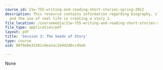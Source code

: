 ```yaml
---
course_id: 21w-755-writing-and-reading-short-stories-spring-2012
description: This resource contains information regarding biography, slice of life,
  and the use of real life in creating a story 2.
file_location: /coursemedia/21w-755-writing-and-reading-short-stories-spring-2012/80f9e0e33381c0ea1ac2e9d2d0cc45e6_MIT21W_755S12_ses3_seeds.pdf
file_type: application/pdf
layout: pdf
title: 'Session 3: The Seeds of Story'
type: course
uid: 80f9e0e33381c0ea1ac2e9d2d0cc45e6

---
```

None